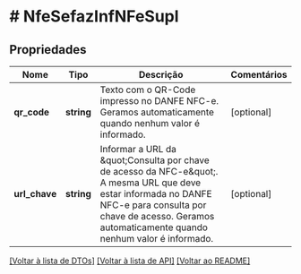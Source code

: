 # # NfeSefazInfNFeSupl

## Propriedades

Nome | Tipo | Descrição | Comentários
------------ | ------------- | ------------- | -------------
**qr_code** | **string** | Texto com o QR-Code impresso no DANFE NFC-e.  Geramos automaticamente quando nenhum valor é informado. | [optional]
**url_chave** | **string** | Informar a URL da \&quot;Consulta por chave de acesso da NFC-e\&quot;. A mesma URL que deve estar informada no DANFE NFC-e para consulta por chave de acesso.  Geramos automaticamente quando nenhum valor é informado. | [optional]

[[Voltar à lista de DTOs]](../../README.md#models) [[Voltar à lista de API]](../../README.md#endpoints) [[Voltar ao README]](../../README.md)
